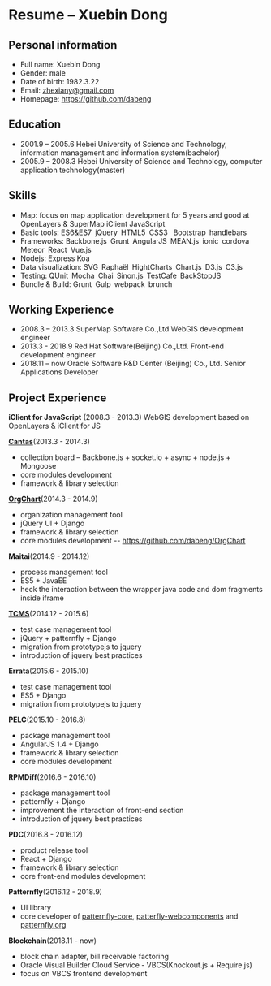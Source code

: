 # Resume – Xuebin Dong
## Personal information
- Full name: Xuebin Dong
- Gender: male
- Date of birth: 1982.3.22
- Email: zhexiany@gmail.com
- Homepage: https://github.com/dabeng

## Education
- 2001.9 – 2005.6 Hebei University of Science and Technology, information management and information system(bachelor)
- 2005.9 – 2008.3 Hebei University of Science and Technology, computer application technology(master)
## Skills
- Map: focus on map application development for 5 years and good at OpenLayers & SuperMap iClient JavaScript
- Basic tools: ES6&ES7 jQuery HTML5 CSS3  Bootstrap handlebars
- Frameworks: Backbone.js Grunt AngularJS MEAN.js ionic cordova Meteor React Vue.js
- Nodejs: Express Koa
- Data visualization: SVG Raphaël HightCharts Chart.js D3.js C3.js
- Testing: QUnit Mocha Chai Sinon.js TestCafe BackStopJS
- Bundle & Build: Grunt Gulp webpack brunch
## Working Experience
- 2008.3 – 2013.3 SuperMap Software Co.,Ltd  WebGIS development engineer
- 2013.3 - 2018.9 Red Hat Software(Beijing) Co.,Ltd.  Front-end development engineer
- 2018.11 – now  Oracle Software R&D Center (Beijing) Co., Ltd.  Senior Applications Developer
## Project Experience
**iClient for JavaScript** (2008.3 - 2013.3)
WebGIS development based on OpenLayers & iClient for JS

**[Cantas](https://github.com/onepiecejs/nodejs-cantas)**(2013.3 - 2014.3)
- collection board – Backbone.js + socket.io + async + node.js + Mongoose
- core modules development
- framework & library selection

**[OrgChart](https://codepen.io/collection/AWxGVb/)**(2014.3 - 2014.9)
- organization management tool
- jQuery UI + Django
- framework & library selection
- core modules development -- https://github.com/dabeng/OrgChart

**Maitai**(2014.9 - 2014.12)
- process management tool
- ES5 + JavaEE
- heck the interaction between the wrapper java code and dom fragments inside iframe

**[TCMS](https://github.com/Nitrate/Nitrate)**(2014.12 - 2015.6)
- test case management tool
- jQuery + patternfly + Django
- migration from prototypejs to jquery
- introduction of jquery best practices

**Errata**(2015.6 - 2015.10)
- test case management tool
- ES5 + Django
- migration from prototypejs to jquery

**PELC**(2015.10 - 2016.8)
- package management tool
- AngularJS 1.4 + Django
- framework & library selection
- core modules development

**RPMDiff**(2016.6 - 2016.10)
- package management tool
- patternfly + Django
- improvement the interaction of front-end section
- introduction of jquery best practices

**PDC**(2016.8 - 2016.12)
- product release tool
- React + Django
- framework & library selection
- core front-end modules development

**Patternfly**(2016.12 - 2018.9)
- UI library
- core developer of [patternfly-core](https://github.com/patternfly/patternfly), [patterfly-webcomponents](https://github.com/patternfly-webcomponents/patternfly-webcomponents) and [patternfly.org](https://patternfly.org/)

**Blockchain**(2018.11 - now)
- block chain adapter, bill receivable factoring
- Oracle Visual Builder Cloud Service - VBCS(Knockout.js + Require.js)
- focus on VBCS frontend development

